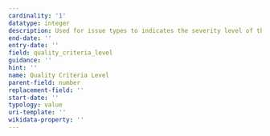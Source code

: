 ```yaml
---
cardinality: '1'
datatype: integer
description: Used for issue types to indicates the severity level of the quality criteria
end-date: ''
entry-date: ''
field: quality_criteria_level
guidance: ''
hint: ''
name: Quality Criteria Level
parent-field: number
replacement-field: ''
start-date: ''
typology: value
uri-template: ''
wikidata-property: ''
---
```

